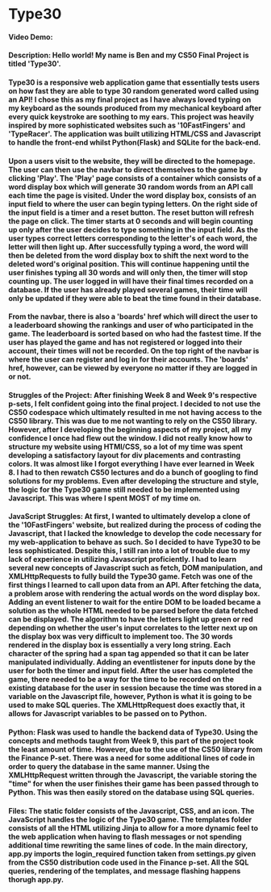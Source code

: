 # Type30
#### Video Demo:  <URL HERE>
#### Description: Hello world! My name is Ben and my CS50 Final Project is titled 'Type30'.
#### Type30 is a responsive web application game that essentially tests users on how fast they are able to type 30 random generated word called using an API! I chose this as my final project as I have always loved typing on my keyboard as the sounds produced from my mechanical keyboard after every quick keystroke are soothing to my ears. This project was heavily inspired by more sophisticated websites such as '10FastFingers' and 'TypeRacer'. The application was built utilizing HTML/CSS and Javascript to handle the front-end whilst Python(Flask) and SQLite for the back-end. 

#### Upon a users visit to the website, they will be directed to the homepage. The user can then use the navbar to direct themselves to the game by clicking 'Play'. The 'Play' page consists of a container which consists of a word display box which will generate 30 random words from an API call each time the page is visited. Under the word display box, consists of an input field to where the user can begin typing letters. On the right side of the input field is a timer and a reset button. The reset button will refresh the page on click. The timer starts at 0 seconds and will begin counting up only after the user decides to type something in the input field. As the user types correct letters corresponding to the letter's of each word, the letter will then light up. After successfully typing a word, the word will then be deleted from the word display box to shift the next word to the deleted word's original position. This will continue happening until the user finishes typing all 30 words and will only then, the timer will stop counting up. The user logged in will have their final times recorded on a database. If the user has already played several games, their time will only be updated if they were able to beat the time found in their database. 

#### From the navbar, there is also a 'boards' href which will direct the user to a leaderboard showing the rankings and user of who participated in the game. The leaderboard is sorted based on who had the fastest time. If the user has played the game and has not registered or logged into their account, their times will not be recorded. On the top right of the navbar is where the user can register and log in for their accounts. The 'boards' href, however, can be viewed by everyone no matter if they are logged in or not.

#### Struggles of the Project: After finishing Week 8 and Week 9's respective p-sets, I felt confident going into the final project. I decided to not use the CS50 codespace which ultimately resulted in me not having access to the CS50 library. This was due to me not wanting to rely on the CS50 library. However, after I developing the beginning aspects of my project, all my confidence I once had flew out the window. I did not really know how to structure my website using HTMl/CSS, so a lot of my time was spent developing a satisfactory layout for div placements and contrasting colors. It was almost like I forgot everything I have ever learned in Week 8. I had to then rewatch CS50 lectures and do a bunch of googling to find solutions for my problems. Even after developing the structure and style, the logic for the Type30 game still needed to be implemented using Javascript. This was where I spent MOST of my time on. 

#### JavaScript Struggles: At first, I wanted to ultimately develop a clone of the '10FastFingers' website, but realized during the process of coding the Javascript, that I lacked the knowledge to develop the code necessary for my web-application to behave as such. So I decided to have Type30 to be less sophisticated. Despite this, I still ran into a lot of trouble due to my lack of experience in utilizing Javascript proficiently. I had to learn several new concepts of Javascript such as fetch, DOM manipulation, and XMLHttpRequests to fully build the Type30 game. Fetch was one of the first things I learned to call upon data from an API. After fetching the data, a problem arose with rendering the actual words on the word display box. Adding an event listener to wait for the entire DOM to be loaded became a solution as the whole HTML needed to be parsed before the data fetched can be displayed. The algorithm to have the letters light up green or red depending on whether the user's input correlates to the letter next up on the display box was very difficult to implement too. The 30 words rendered in the display box is essentially a very long string. Each character of the spring had a span tag appended so that it can be later manipulated individually. Adding an eventlistener for inputs done by the user for both the timer and input field. After the user has completed the game, there needed to be a way for the time to be recorded on the existing database for the user in session because the time was stored in a variable on the Javascript file, however, Python is what it is going to be used to make SQL queries. The XMLHttpRequest does exactly that, it allows for Javascript variables to be passed on to Python.

#### Python: Flask was used to handle the backend data of Type30. Using the concepts and methods taught from Week 9, this part of the project took the least amount of time. However, due to the use of the CS50 library from the Finance P-set. There was a need for some additional lines of code in order to query the database in the same manner. Using the XMLHttpRequest written through the Javascript, the variable storing the "time" for when the user finishes their game has been passed through to Python. This was then easily stored on the database using SQL queries.


#### Files: The static folder consists of the Javascript, CSS, and an icon. The JavaScript handles the logic of the Type30 game. The templates folder consists of all the HTML utilizing Jinja to allow for a more dynamic feel to the web application when having to flash messages or not spending additional time rewriting the same lines of code. In the main directory, app.py imports the login_required function taken from settings.py given from the CS50 distribution code used in the Finance p-set. All the SQL queries, rendering of the templates, and message flashing happens thorugh app.py.